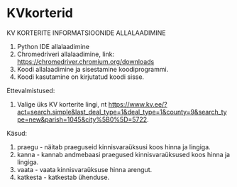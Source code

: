 # KVkorterid

KV KORTERITE INFORMATSIOONIDE ALLALAADIMINE
1. Python IDE allalaadimine
2. Chromedriveri allalaadimine, link: https://chromedriver.chromium.org/downloads
3. Koodi allalaadimine ja sisestamine koodiprogrammi.
4. Koodi kasutamine on kirjutatud koodi sisse.


Ettevalmistused:
1. Valige üks KV korterite lingi, nt https://www.kv.ee/?act=search.simple&last_deal_type=1&deal_type=1&county=9&search_type=new&parish=1045&city%5B0%5D=5722.

Käsud:
1. praegu - näitab praeguseid kinnisvaraüksusi koos hinna ja lingiga.
2. kanna - kannab andmebaasi praegused kinnisvaraüksused koos hinna ja lingiga.
3. vaata - vaata kinnisvaraüksuse hinna arengut.
4. katkesta - katkestab ühenduse.
